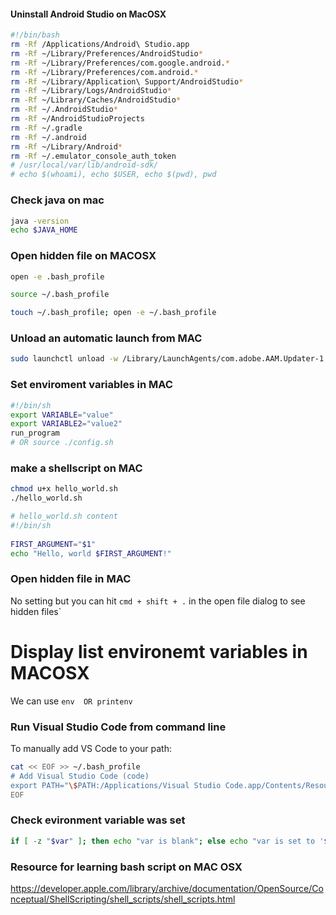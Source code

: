 #### Uninstall Android Studio on MacOSX
```bash
#!/bin/bash
rm -Rf /Applications/Android\ Studio.app
rm -Rf ~/Library/Preferences/AndroidStudio*
rm -Rf ~/Library/Preferences/com.google.android.*
rm -Rf ~/Library/Preferences/com.android.*
rm -Rf ~/Library/Application\ Support/AndroidStudio*
rm -Rf ~/Library/Logs/AndroidStudio*
rm -Rf ~/Library/Caches/AndroidStudio*
rm -Rf ~/.AndroidStudio*
rm -Rf ~/AndroidStudioProjects
rm -Rf ~/.gradle
rm -Rf ~/.android
rm -Rf ~/Library/Android*
rm -Rf ~/.emulator_console_auth_token
# /usr/local/var/lib/android-sdk/
# echo $(whoami), echo $USER, echo $(pwd), pwd
```

### Check java on mac
```bash
java -version
echo $JAVA_HOME
```
### Open hidden file on MACOSX
```bash
open -e .bash_profile

source ~/.bash_profile

touch ~/.bash_profile; open -e ~/.bash_profile
```
### Unload an automatic launch from MAC
```bash
sudo launchctl unload -w /Library/LaunchAgents/com.adobe.AAM.Updater-1.0.plist
```

### Set enviroment variables in MAC
```bash
#!/bin/sh
export VARIABLE="value" 
export VARIABLE2="value2"
run_program
# OR source ./config.sh
````
### make a shellscript on MAC
```bash
chmod u+x hello_world.sh
./hello_world.sh

# hello_world.sh content
#!/bin/sh
 
FIRST_ARGUMENT="$1"
echo "Hello, world $FIRST_ARGUMENT!"
```
### Open hidden file in MAC
No setting but you can hit `cmd + shift + .` in the open file dialog to see hidden files`

# Display list environemt variables in MACOSX
We can use `env  OR printenv`

### Run Visual Studio Code from command line
To manually add VS Code to your path:
```bash
cat << EOF >> ~/.bash_profile
# Add Visual Studio Code (code)
export PATH="\$PATH:/Applications/Visual Studio Code.app/Contents/Resources/app/bin"
EOF
```
### Check evironment variable was set
```bash
if [ -z "$var" ]; then echo "var is blank"; else echo "var is set to '$var'"; fi
```
### Resource for learning bash script on MAC OSX
https://developer.apple.com/library/archive/documentation/OpenSource/Conceptual/ShellScripting/shell_scripts/shell_scripts.html
